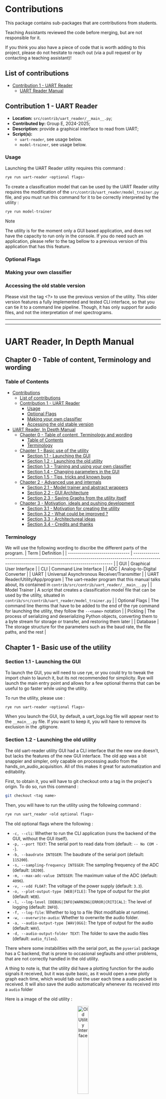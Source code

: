 # Contributions

This package contains sub-packages that are contributions from students.

Teaching Assistants reviewed the code before merging, but are not responsible for it.

If you think you also have a piece of code that is worth adding to this project,
please do not hesitate to reach out (via a pull request or by contacting a teaching assistant)!

## List of contributions

- [Contribution 1 - UART Reader](#uart-reader)
  - [UART Reader Manual](#uart-reader-in-depth-manual)

## Contribution 1 - UART Reader

- **Location:** `src/contrib/uart_reader/__main__.py`;
- **Contributed by:** Group E, 2024-2025;
- **Description:** provide a graphical interface to read from UART;
- **Script(s):**
  - `uart-reader`, see usage below.
  - `model-trainer`, see usage below.

### Usage

Launching the UART Reader utility requires this command :

```bash
rye run uart-reader <optional flags>
```

To create a classification model that can be used by the UART Reader utilty requires the modification of the `src/contrib/uart_reader/model_trainer.py` file, and you must run this command for it to be correctly interpreted by the utility :

```bash
rye run model-trainer
```

> [!NOTE]
> The utility is for the moment only a GUI based application, and does not have the capacity to run only in the console. If you do need such an application, please refer to the tag bellow to a previous version of this application that has this feature.

### Optional Flags

<!--
@click.option(
    "--logfile",
    default="../uart_logs.log",
    help="Log file to write to",
)
@click.option("--opaudio", is_flag=True, help="Open the audio window")
@click.option("--opmel", is_flag=True, help="Open the MEL window")
@click.option("--modelfile", default="None", help="Classifier model to use")
@click.option("--mel_length", default=20, help="Length of the MEL vectors")
@click.option("--mel_number", default=20, help="Number of MEL vectors in the feature vector")
@click.option("--automel", is_flag=True, help="Automatically save the MEL files")
@click.option("--autoaudio", is_flag=True, help="Automatically save the audio files")
-->

<!-- TODO, update the text above to include the information below -->

### Making your own classifier

### Accessing the old stable version

<!--ADD TAG HERE-->

Please visit the tag <?> to use the previous version of the utility. This older version features a fully implemented and tested CLI interface, so that you can tie it to a command line pipeline. Though, it has only support for audio files, and not the interpretation of mel spectrograms.

<!-- TODO, Add a picture of the old utility here, and the command -->

---

---

# UART Reader, In Depth Manual

<!-- Chapter 0 - Wording -->

## Chapter 0 - Table of content, Terminology and wording

### Table of Contents

- [Contributions](#contributions)
  - [List of contributions](#list-of-contributions)
  - [Contribution 1 - UART Reader](#contribution-1---uart-reader)
    - [Usage](#usage)
    - [Optional Flags](#optional-flags)
    - [Making your own classifier](#making-your-own-classifier)
    - [Accessing the old stable version](#accessing-the-old-stable-version)
- [UART Reader, In Depth Manual](#uart-reader-in-depth-manual)
  - [Chapter 0 - Table of content, Terminology and wording](#chapter-0---table-of-content-terminology-and-wording)
    - [Table of Contents](#table-of-contents)
    - [Terminology](#terminology)
  - [Chapter 1 - Basic use of the utility](#chapter-1---basic-use-of-the-utility)
    - [Section 1.1 - Launching the GUI](#section-11---launching-the-gui)
    - [Section 1.2 - Launching the old utility](#section-12---launching-the-old-utility)
    - [Section 1.3 - Training and using your own classifier](#section-13---training-and-using-your-own-classifier)
    - [Section 1.4 - Changing parameters in the GUI](#section-14---changing-parameters-in-the-gui)
    - [Section 1.5 - Tips, tricks and known bugs](#section-15---tips-tricks-and-known-bugs)
  - [Chapter 2 - Advanced use and internals](#chapter-2---advanced-use-and-internals)
    - [Section 2.1 - Model trainer and abstract wrappers](#section-21---model-trainer-and-abstract-wrappers)
    - [Section 2.2 - GUI Architecture](#section-22---gui-architecture)
    - [Section 2.3 - Saving Graphs from the utility itself](#section-23---saving-graphs-from-the-utility-itself)
  - [Chapter 3 - Motivation, ideals and pushing development](#chapter-3---motivation-ideals-and-pushing-development)
    - [Section 3.1 - Motivation for creating the utility](#section-31---motivation-for-creating-the-utility)
    - [Section 3.2 - What could be improved ?](#section-32---what-could-be-improved-)
    - [Section 3.3 - Architectureal ideas](#section-33---architectureal-ideas)
    - [Section 3.4 - Credits and thanks](#section-34---credits-and-thanks)

### Terminology

We will use the following wording to discribe the different parts of the program.
| Term | Definition |
| ------------------------------- | ------------------------------------------------------------------------------------------------------------------------------------------------- |
| GUI | Graphical User Interface |
| CLI | Command Line Interface |
| ADC | Analog-to-Digital Converter |
| UART | Universal Asynchronous Receiver/Transmitter |
| UART Reader/Utility/App/program | The uart-reader program that this manual talks about, its contained in `contrib/src/contrib/uart_reader/__main__.py` |
| Model Trainer | A script that creates a classification model file that can be used by the utility, situated in `contrib/src/contrib/uart_reader/model_trainer.py` |
| Optional Flags | The command line therms that have to be added to the end of the rye command for launching the utility, they follow the `--<name>` notation |
| Pickling | The process of serializing and deserializing Python objects, converting them to a byte stream for storage or transfer, and restoring them later |
| Database | The storage structure for the parameters such as the baud rate, the file paths, and the rest |

<!-- Chapter 1 - Basic stuff-->

## Chapter 1 - Basic use of the utility

### Section 1.1 - Launching the GUI

To launch the GUI, you will need to use rye, or you could try to tweak the import chain to launch it, but its not recommended for simplicity. Rye will launch the main entry point and allows for a few optional therms that can be useful to go faster while using the utility.

To run the utility, please use :

```bash
rye run uart-reader <optional flags>
```

When you launch the GUI, by default, a uart_logs.log file will appear next to the `__main__.py` file. If you want to keep it, you will have to remove its exclusion in the .gitignore.

### Section 1.2 - Launching the old utility

The old uart-reader utility GUI had a CLI interface that the new one doesn't, but lacks the features of the new GUI interface. The old app was a bit snappier and simpler, only capable on processing audio from the hands_on_audio_acquisition. All of this makes it great for automatization and editability.

First, to obtain it, you will have to git checkout onto a tag in the project's origin. To do so, run this command :

<!--TODO : Add the tag-->

```bash
git checkout <tag name>
```

Then, you will have to run the utility using the following command :

```bash
rye run uart_reader <old optional flags>
```

The old optional flags where the following :

- `-c, --cli`: Whether to run the CLI application (runs the backend of the GUI, without the GUI itself).
- `-p, --port TEXT`: The serial port to read data from (default: `-- No COM --`).
- `-b, --baudrate INTEGER`: The baudrate of the serial port (default: `115200`).
- `-s, --sampling-frequency INTEGER`: The sampling frequency of the ADC (default: `10200`).
- `-m, --max-adc-value INTEGER`: The maximum value of the ADC (default: `4096`).
- `-v, --vdd FLOAT`: The voltage of the power supply (default: `3.3`).
- `-o, --plot-output-type [WEB|FILE]`: The type of output for the plot (default: `WEB`).
- `-l, --log-level [DEBUG|INFO|WARNING|ERROR|CRITICAL]`: The level of logging (default: `INFO`).
- `-f, --log-file`: Whether to log to a file (Not modifiable at runtime).
- `-w, --overwrite-audio`: Whether to overwrite the audio folder.
- `-a, --audio-output-type [WAV|OGG]`: The type of output for the audio (default: `WAV`).
- `-d, --audio-output-folder TEXT`: The folder to save the audio files (default: `audio_files`).

There where some instabilities with the serial port, as the `pyserial` package has a C backend, that is prone to occasional segfaults and other problems, that are not correctly handled in the old utility.

A thing to note is, that the utility did have a plotting function for the audio signals it received, but it was quite basic, as it would open a new plotly graph each time, which would tab out the user each time a audio packet is received. It will also save the audio automatically whenever its received into a `audio` folder

Here is a image of the old utility :

<p align="center">
    <img src="assets/uart_reader_GUI_V1.png" alt="Old Utility Interface" title="Screenshot of the old UART utility interface" width="27%" >
</p>

### Section 1.3 - Training and using your own classifier

As each group is allowed to create anything they like as a classifier, i had to make a unified interface so that the UART Reader could use the classifier

<!-- TODO : DEVELOP FURTHER HERE-->

### Section 1.4 - Changing parameters in the GUI

### Section 1.5 - Tips, tricks and known bugs

<!-- Chapter 2 - Advanced stuff -->

## Chapter 2 - Advanced use and internals

### Section 2.1 - Model trainer and abstract wrappers

### Section 2.2 - GUI Architecture

### Section 2.3 - Saving Graphs from the utility itself

Currently, there is no way to save graphs directly from the GUI. So appart if you take screenshots of the graphs, i would recommend that you take the data from the `.npy` files, and that you plot them with your favourite aesthetic.

A little tip here, is to use VSCode/VSCodium extension that allow for reading these files, so you can get a idea of what is inside them, sush as :

- `vscode-pydata-viewer` with `vscode-numpy-viewer` (Both are required)

<!-- Chapter 3 - Future development if need-be -->

## Chapter 3 - Motivation, ideals and pushing development

### Section 3.1 - Motivation for creating the utility

From the first week of the project, we found ourselves struggling to use correctly the uart-reader.py files with the different `hands_on`'s. We had time, and where motivated, so we wrote a GUI for it, so we could more easilly focus on the nitty gritty of the project. We then published it on the forum, that then led to a pull request, and after many revision (4 weeks of revisions), we finally contributed to the project. This program then became quickly obscolete as we learned about the mel spectrogram part, and the classification and authentification. We also had less and less time to work on it, so we left it as is. But after the midbreak between Q1 and Q2, we decided to rewrite it all, we went ahead and tried to make it more modular (serialUtils, loggingUtils, databaseUtils, ...). As we wrote and used more the modules, we could see where we could improve and we rewrote about 6 entire versions of the databaseUtils, before being kinda ok with it. But then the courses started again, and we had to finish it, so we scrambled to finish the only prototype closest to finish. This led to this version of the uart-reader program. That uses the V4 of the GUI, and the V2 of the database (as you can see, we didn't use the V6, as we would of have needed to rewrite too much, and we wanted it pulled as fast as possible for the Q2). All this has concluded in a mess of a codebase, but that works ok enough to be presentable.

After this big ramble, let me say that this was a very enjoyable experience, and tha twe learned a lot about how to build professional modular UI's that are easy to maintain and expand. I would definitely recommend you try it, if you have a light enough year, and want to learn more about UI's and user focused systems.

### Section 3.2 - What could be improved ?

Many things can be improved, but some more than others. One such thing, is definitely the separation between backend and frontend ! The mel window is a perfect example of what not to do, with a mish-mash of code to try to make something kinda performant. We could reformat it into the simple structure bellow :

<p align="center">
    <img src="assets/simple_UI_structure_revised.svg">
</p>
<!-- TODO : DEVELOP FURTHER HERE-->

### Section 3.3 - Architectureal ideas

### Section 3.4 - Credits and thanks

This manual and utility is provided to you by the following group(s) :

- Group E, 2024-2025

Big thanks to @jeertmans for his amazing help and guidance for the pull requests.

---

---
